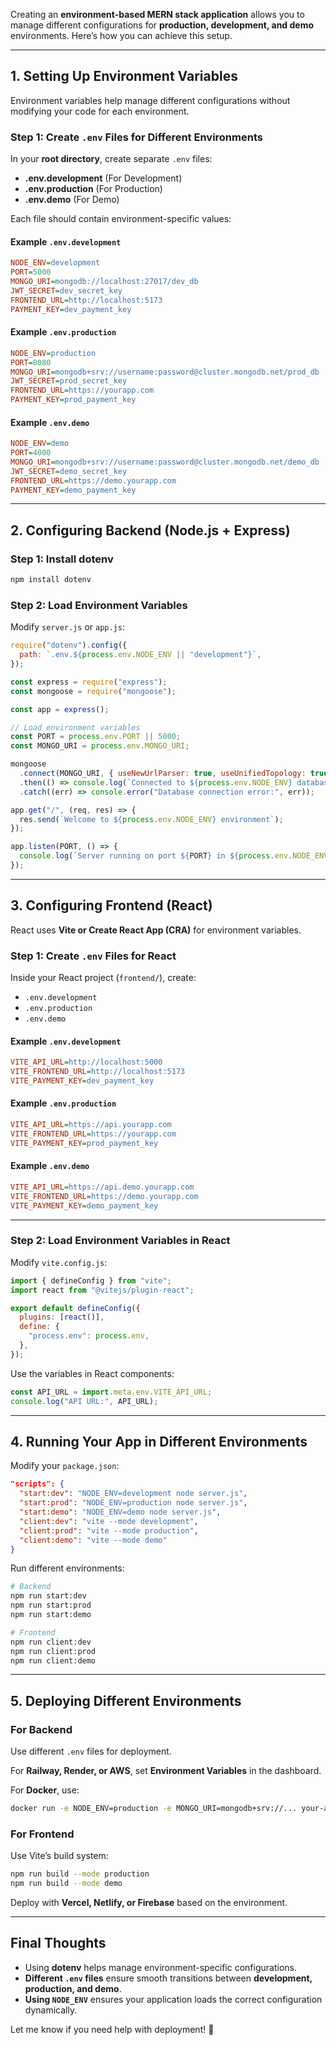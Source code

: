 Creating an **environment-based MERN stack application** allows you to manage different configurations for **production, development, and demo** environments. Here’s how you can achieve this setup.

---

## **1. Setting Up Environment Variables**

Environment variables help manage different configurations without modifying your code for each environment.

### **Step 1: Create `.env` Files for Different Environments**

In your **root directory**, create separate `.env` files:

- **.env.development** (For Development)
- **.env.production** (For Production)
- **.env.demo** (For Demo)

Each file should contain environment-specific values:

#### **Example `.env.development`**

```ini
NODE_ENV=development
PORT=5000
MONGO_URI=mongodb://localhost:27017/dev_db
JWT_SECRET=dev_secret_key
FRONTEND_URL=http://localhost:5173
PAYMENT_KEY=dev_payment_key
```

#### **Example `.env.production`**

```ini
NODE_ENV=production
PORT=8080
MONGO_URI=mongodb+srv://username:password@cluster.mongodb.net/prod_db
JWT_SECRET=prod_secret_key
FRONTEND_URL=https://yourapp.com
PAYMENT_KEY=prod_payment_key
```

#### **Example `.env.demo`**

```ini
NODE_ENV=demo
PORT=4000
MONGO_URI=mongodb+srv://username:password@cluster.mongodb.net/demo_db
JWT_SECRET=demo_secret_key
FRONTEND_URL=https://demo.yourapp.com
PAYMENT_KEY=demo_payment_key
```

---

## **2. Configuring Backend (Node.js + Express)**

### **Step 1: Install dotenv**

```sh
npm install dotenv
```

### **Step 2: Load Environment Variables**

Modify `server.js` or `app.js`:

```javascript
require("dotenv").config({
  path: `.env.${process.env.NODE_ENV || "development"}`,
});

const express = require("express");
const mongoose = require("mongoose");

const app = express();

// Load environment variables
const PORT = process.env.PORT || 5000;
const MONGO_URI = process.env.MONGO_URI;

mongoose
  .connect(MONGO_URI, { useNewUrlParser: true, useUnifiedTopology: true })
  .then(() => console.log(`Connected to ${process.env.NODE_ENV} database`))
  .catch((err) => console.error("Database connection error:", err));

app.get("/", (req, res) => {
  res.send(`Welcome to ${process.env.NODE_ENV} environment`);
});

app.listen(PORT, () => {
  console.log(`Server running on port ${PORT} in ${process.env.NODE_ENV} mode`);
});
```

---

## **3. Configuring Frontend (React)**

React uses **Vite or Create React App (CRA)** for environment variables.

### **Step 1: Create `.env` Files for React**

Inside your React project (`frontend/`), create:

- `.env.development`
- `.env.production`
- `.env.demo`

#### **Example `.env.development`**

```ini
VITE_API_URL=http://localhost:5000
VITE_FRONTEND_URL=http://localhost:5173
VITE_PAYMENT_KEY=dev_payment_key
```

#### **Example `.env.production`**

```ini
VITE_API_URL=https://api.yourapp.com
VITE_FRONTEND_URL=https://yourapp.com
VITE_PAYMENT_KEY=prod_payment_key
```

#### **Example `.env.demo`**

```ini
VITE_API_URL=https://api.demo.yourapp.com
VITE_FRONTEND_URL=https://demo.yourapp.com
VITE_PAYMENT_KEY=demo_payment_key
```

---

### **Step 2: Load Environment Variables in React**

Modify `vite.config.js`:

```javascript
import { defineConfig } from "vite";
import react from "@vitejs/plugin-react";

export default defineConfig({
  plugins: [react()],
  define: {
    "process.env": process.env,
  },
});
```

Use the variables in React components:

```javascript
const API_URL = import.meta.env.VITE_API_URL;
console.log("API URL:", API_URL);
```

---

## **4. Running Your App in Different Environments**

Modify your `package.json`:

```json
"scripts": {
  "start:dev": "NODE_ENV=development node server.js",
  "start:prod": "NODE_ENV=production node server.js",
  "start:demo": "NODE_ENV=demo node server.js",
  "client:dev": "vite --mode development",
  "client:prod": "vite --mode production",
  "client:demo": "vite --mode demo"
}
```

Run different environments:

```sh
# Backend
npm run start:dev
npm run start:prod
npm run start:demo

# Frontend
npm run client:dev
npm run client:prod
npm run client:demo
```

---

## **5. Deploying Different Environments**

### **For Backend**

Use different `.env` files for deployment.

For **Railway, Render, or AWS**, set **Environment Variables** in the dashboard.

For **Docker**, use:

```sh
docker run -e NODE_ENV=production -e MONGO_URI=mongodb+srv://... your-app
```

### **For Frontend**

Use Vite’s build system:

```sh
npm run build --mode production
npm run build --mode demo
```

Deploy with **Vercel, Netlify, or Firebase** based on the environment.

---

## **Final Thoughts**

- Using **dotenv** helps manage environment-specific configurations.
- **Different `.env` files** ensure smooth transitions between **development, production, and demo**.
- **Using `NODE_ENV`** ensures your application loads the correct configuration dynamically.

Let me know if you need help with deployment! 🚀
